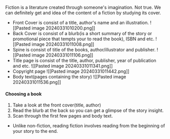 Fiction is a literature created through someone's imagination. Not true. 
We can definitely get and idea of the content of a fiction by studying its cover. 
- Front Cover is consist of a title, author's name and an illustration.
	![[Pasted image 20240331010200.png]]
- Back Cover is consist of a blurb(is a short summary of the story or promotional piece that tempts your to read the book), ISBN and etc. 
	![[Pasted image 20240331011008.png]]
- Spine is consist of title of the books, author/illustrator and publisher. 
	![[Pasted image 20240331011106.png]]
- Title page is consist of the title, author, publisher, year of publication and etc.
	![[Pasted image 20240331011341.png]]
- Copyright page
	![[Pasted image 20240331011442.png]]
- Body text(pages containing the story)
	![[Pasted image 20240331011536.png]]
#### Choosing a book
1. Take a look at the front cover(title, author)
2. Read the blurb at the back so you can get a glimpse of the story insight.
3. Scan through the first few pages and body text.

- Unlike non-fiction, reading fiction involves reading from the beginning of your story to the end.
